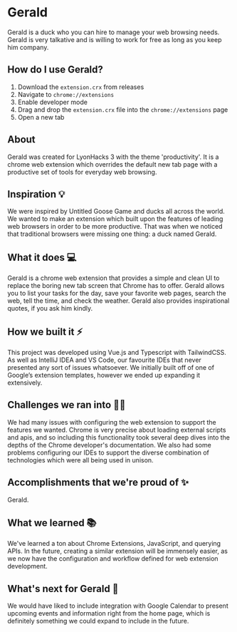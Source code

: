 # Gerald

Gerald is a duck who you can hire to manage your web browsing needs. Gerald is very talkative and is willing to work for free as long as you keep him company.

## How do I use Gerald?

1. Download the `extension.crx` from releases
2. Navigate to `chrome://extensions`
3. Enable developer mode
4. Drag and drop the `extension.crx` file into the `chrome://extensions` page
5. Open a new tab

## About

Gerald was created for LyonHacks 3 with the theme 'productivity'. It is a chrome web extension which overrides the default new tab page with a productive set of tools for everyday web browsing.

## Inspiration 💡
We were inspired by Untitled Goose Game and ducks all across the world. We wanted to make an extension which built upon the features of leading web browsers in order to be more productive. That was when we noticed that traditional browsers were missing one thing: a duck named Gerald.

## What it does 💻
Gerald is a chrome web extension that provides a simple and clean UI to replace the boring new tab screen that Chrome has to offer. Gerald allows you to list your tasks for the day, save your favorite web pages, search the web, tell the time, and check the weather. Gerald also provides inspirational quotes, if you ask him kindly.

## How we built it ⚡️
This project was developed using Vue.js and Typescript with TailwindCSS. As well as IntelliJ IDEA and VS Code, our favourite IDEs that never presented any sort of issues whatsoever. We initially built off of one of Google’s extension templates, however we ended up expanding it extensively.

## Challenges we ran into 👨‍💻
We had many issues with configuring the web extension to support the features we wanted. Chrome is very precise about loading external scripts and apis, and so including this functionality took several deep dives into the depths of the Chrome developer's documentation. We also had some problems configuring our IDEs to support the diverse combination of technologies which were all being used in unison. 

## Accomplishments that we're proud of ✨
Gerald.

## What we learned 📚
We've learned a ton about Chrome Extensions, JavaScript, and querying APIs. In the future, creating a similar extension will be immensely easier, as we now have the configuration and workflow defined for web extension development.

## What's next for Gerald 🦆
We would have liked to include integration with Google Calendar to present upcoming events and information right from the home page, which is definitely something we could expand to include in the future.
